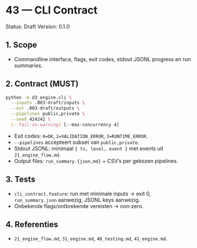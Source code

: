 # 43 — CLI Contract

Status: Draft
Version: 0.1.0

## 1. Scope

- Commandline interface, flags, exit codes, stdout JSONL progress en run summaries.

## 2. Contract (MUST)

```bash
python -m d3_engine.cli \
  --inputs .003-draft/inputs \
  --out .003-draft/outputs \
  --pipelines public,private \
  --seed 424242 \
  [--fail-on-warning] [--max-concurrency 4]
```

- Exit codes: `0=OK`, `2=VALIDATION_ERROR`, `3=RUNTIME_ERROR`.
- `--pipelines` accepteert subset van `public,private`.
- Stdout JSONL: minimaal `{ ts, level, event }` met events uit `21_engine_flow.md`.
- Output files: `run_summary.{json,md}` + CSV’s per gekozen pipelines.

## 3. Tests

- `cli_contract.feature`: run met minimale inputs → exit 0, `run_summary.json` aanwezig, JSONL keys aanwezig.
- Onbekende flags/ontbrekende vereisten → non‑zero.

## 4. Referenties

- `21_engine_flow.md`, `31_engine.md`, `40_testing.md`, `41_engine.md`.

